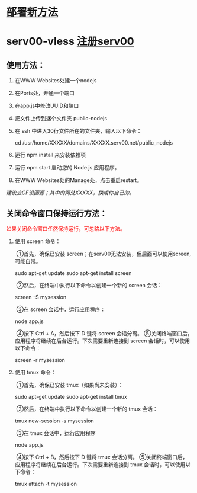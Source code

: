 # [部署新方法](https://github.com/eooce/nodejs-argo)

# serv00-vless [注册serv00](https://www.serv00.com/)
## 使用方法：

1. 在WWW Websites处建一个nodejs

2. 在Ports处，开通一个端口

3. 在app.js中修改UUID和端口

4. 把文件上传到迷个文件夹 public-nodejs

5. 在 ssh 中进入30行文件所在的文件夹，输入以下命令：

   cd /usr/home/XXXXX/domains/XXXXX.serv00.net/public_nodejs

6. 运行 npm install 来安装依赖项

7. 运行 npm start 启动您的 Node.js 应用程序。

8. 在WWW Websites处的Manage处，点击重启restart。

*建议去CF设回源；其中的两处XXXXX，换成你自己的。*

## 关闭命令窗口保持运行方法：

<font color="red">如果关闭命令窗口任然保持运行，可忽略以下方法。</font>

1. 使用 screen 命令：

   ​ ①首先，确保已安装 screen；在serv00无法安装，但后面可以使用screen,可能自带。

  
    sudo apt-get update
    sudo apt-get install screen
   
   ​ ②然后，在终端中执行以下命令以创建一个新的 screen 会话：
   ​ 

  
   screen -S mysession
   
   ​ ③在 screen 会话中，运行应用程序：
   ​ 

  
   node app.js
   
   ​ ④按下 Ctrl + A，然后按下 D 键将 screen 会话分离。
   ​ ⑤关闭终端窗口后，应用程序将继续在后台运行。下次需要重新连接到 screen 会话时，可以使用以下命令：
   ​ 

  
   screen -r mysession
   
2. 使用 tmux 命令：

   ​ ①首先，确保已安装 tmux（如果尚未安装）：

  
    sudo apt-get update
    sudo apt-get install tmux
   
   ​ ②然后，在终端中执行以下命令以创建一个新的 tmux 会话：
   ​ 

  
   tmux new-session -s mysession
   
   ​ ③在 tmux 会话中，运行应用程序
   ​ 

  
   node app.js
   
   ​ ④按下 Ctrl + B，然后按下 D 键将 tmux 会话分离。
   ​ ⑤关闭终端窗口后，应用程序将继续在后台运行。下次需要重新连接到 tmux 会话时，可以使用以下命令：

  
    tmux attach -t mysession
